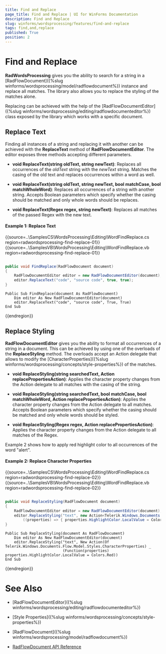 ```yaml
---
title: Find and Replace
page_title: Find and Replace | UI for WinForms Documentation
description: Find and Replace
slug: winforms/wordsprocessing/features/find-and-replace
tags: find,and,replace
published: True
position: 2
---
```


# Find and Replace



__RadWordsProcessing__ gives you the ability to search for a string in a [RadFlowDocument]({%slug winforms/wordsprocessing/model/radflowdocument%}) instance and replace all matches. The library also allows you to replace the styling of the matches alone.

Replacing can be achieved with the help of the [RadFlowDocumentEditor]({%slug winforms/wordsprocessing/editing/radflowdocumenteditor%}) class exposed by the library which works with a specific document.

## Replace Text

Finding all instances of a string and replacing it with another can be achieved with the __ReplaceText__ method of __RadFlowDocumentEditor__. The editor exposes three methods accepting different parameters.

* __void ReplaceText(string oldText, string newText)__: Replaces all occurrences of the *oldText* string with the *newText* string. Matches the casing of the old text and replaces occurrences within a word as well.

* __void ReplaceText(string oldText, string newText, bool matchCase, bool matchWholeWord)__: Replaces all occurrences of a string with another string. Accepts Boolean parameters which specify whether the casing should be matched and only whole words should be replaces.

* __void ReplaceText(Regex regex, string newText)__: Replaces all matches of the passed Regex with the new text.

#### Example 1: Replace Text

{{source=..\SamplesCS\WordsProcessing\Editing\WordFindReplace.cs region=radwordsprocessing-find-replace-01}} 
{{source=..\SamplesVB\WordsProcessing\Editing\WordFindReplace.vb region=radwordsprocessing-find-replace-01}} 

````C#
        
public void FindReplace(RadFlowDocument document)
{ 
    RadFlowDocumentEditor editor = new RadFlowDocumentEditor(document);
    editor.ReplaceText("code", "source code", true, true);
}

````
````VB.NET
Public Sub FindReplace(document As RadFlowDocument)
    Dim editor As New RadFlowDocumentEditor(document)
    editor.ReplaceText("code", "source code", True, True)
End Sub

````

{{endregion}}

## Replace Styling

__RadFlowDocumentEditor__ gives you the ability to format all occurrences of a string in a document. This can be achieved by using one of the overloads of the __ReplaceStyling__ method. The overloads accept an Action delegate that allows to modify the [CharacterProperties]({%slug winforms/wordsprocessing/concepts/style-properties%}) of the matches.

* __void ReplaceStyling(string searchedText, Action<CharacterProperties> replacePropertiesAction)__: Applies the character property changes from the Action delegate to all matches with the casing of the string.

* __void ReplaceStyling(string searchedText, bool matchCase, bool matchWholeWord, Action<CharacterProperties> replacePropertiesAction)__: Applies the character property changes from the Action delegate to all matches. Accepts Boolean parameters which specify whether the casing should be matched and only whole words should be styled.

* __void ReplaceStyling(Regex regex, Action<CharacterProperties> replacePropertiesAction)__: Applies the character property changes from the Action delegate to all matches of the Regex.

Example 2 shows how to apply red highlight color to all occurrences of the word "alert".

#### Example 2: Replace Character Properties

{{source=..\SamplesCS\WordsProcessing\Editing\WordFindReplace.cs region=radwordsprocessing-find-replace-02}} 
{{source=..\SamplesVB\WordsProcessing\Editing\WordFindReplace.vb region=radwordsprocessing-find-replace-02}} 

````C#
        
public void ReplaceStyling(RadFlowDocument document)
{ 
    RadFlowDocumentEditor editor = new RadFlowDocumentEditor(document); 
    editor.ReplaceStyling("text", new Action<Telerik.Windows.Documents.Flow.Model.Styles.CharacterProperties>
        ((properties) => { properties.HighlightColor.LocalValue = Colors.Red;}));
}

````
````VB.NET
Public Sub ReplaceStyling(document As RadFlowDocument)
    Dim editor As New RadFlowDocumentEditor(document)
    editor.ReplaceStyling("text", New Action(Of Telerik.Windows.Documents.Flow.Model.Styles.CharacterProperties) _
                          (Function(properties) properties.HighlightColor.LocalValue = Colors.Red))
End Sub

````

{{endregion}}

# See Also

 * [RadFlowDocumentEditor]({%slug winforms/wordsprocessing/editing/radflowdocumenteditor%})

 * [Style Properties]({%slug winforms/wordsprocessing/concepts/style-properties%})

 * [RadFlowDocument]({%slug winforms/wordsprocessing/model/radflowdocument%})

 * [RadFlowDocument API Reference](http://www.telerik.com/help/winforms/allmembers_t_telerik_windows_documents_flow_model_editing_radflowdocumenteditor.html)

